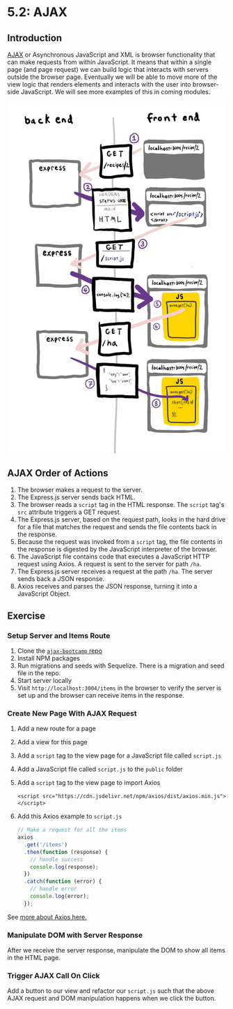 # 5.2: AJAX

## Introduction

[AJAX](https://en.wikipedia.org/wiki/Ajax_%28programming%29) or Asynchronous JavaScript and XML is browser functionality that can make requests from within JavaScript. It means that within a single page \(and page request\) we can build logic that interacts with servers outside the browser page. Eventually we will be able to move more of the view logic that renders elements and interacts with the user into browser-side JavaScript. We will see more examples of this in coming modules.

![](../../.gitbook/assets/ajax.jpg)

## AJAX Order of Actions

1. The browser makes a request to the server.
2. The Express.js server sends back HTML.
3. The browser reads a `script` tag in the HTML response. The `script` tag's `src` attribute triggers a GET request.
4. The Express.js server, based on the request path, looks in the hard drive for a file that matches the request and sends the file contents back in the response.
5. Because the request was invoked from a `script` tag, the file contents in the response is digested by the JavaScript interpreter of the browser.
6. The JavaScript file contains code that executes a JavaScript HTTP request using Axios. A request is sent to the server for path `/ha`.
7. The Express.js server receives a request at the path `/ha`. The server sends back a JSON response.
8. Axios receives and parses the JSON response, turning it into a JavaScript Object.

## Exercise

### Setup Server and Items Route

1. Clone the [`ajax-bootcamp` repo](https://github.com/rocketacademy/ajax-bootcamp)
2. Install NPM packages
3. Run migrations and seeds with Sequelize. There is a migration and seed file in the repo.
4. Start server locally
5. Visit `http://localhost:3004/items` in the browser to verify the server is set up and the browser can receive items in the response.

### Create New Page With AJAX Request

1. Add a new route for a page
2. Add a view for this page
3. Add a `script` tag to the view page for a JavaScript file called `script.js`
4. Add a JavaScript file called `script.js` to the `public` folder
5. Add a `script` tag to the view page to import Axios

   ```markup
   <script src="https://cdn.jsdelivr.net/npm/axios/dist/axios.min.js"></script>
   ```

6. Add this Axios example to `script.js`

   ```javascript
   // Make a request for all the items
   axios
     .get('/items')
     .then(function (response) {
       // handle success
       console.log(response);
     })
     .catch(function (error) {
       // handle error
       console.log(error);
     });
   ```

See [more about Axios here.](https://github.com/axios/axios/blob/master/README.md#example)

### Manipulate DOM with Server Response

After we receive the server response, manipulate the DOM to show all items in the HTML page.

### Trigger AJAX Call On Click

Add a button to our view and refactor our `script.js` such that the above AJAX request and DOM manipulation happens when we click the button.

